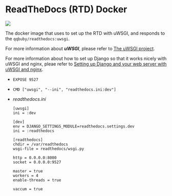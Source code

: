 # ReadTheDocs (RTD) Docker 

 [![](https://images.microbadger.com/badges/version/qqbuby/readthedocs:uwsgi.svg)](https://microbadger.com/images/qqbuby/readthedocs:uwsgi "Get your own version badge on microbadger.com")
     
 The docker image that uses to set up the RTD with uWSGI, and responds to the `qqbuby/readthedocs:uwsgi`.

 For more information about ***uWSGI***, please refer to [The uWSGI project](https://uwsgi-docs.readthedocs.io/en/latest/).

 For more information about how to set up Django so that it works nicely with uWSGI and nginx, pleae refer to [Setting up Django and your web server with uWSGI and nginx](http://uwsgi-docs.readthedocs.io/en/latest/tutorials/Django_and_nginx.html). 
 
 - `EXPOSE 9527`
 - `CMD ["uwsgi", "--ini", "readthedocs.ini:dev"]`
 - *readthedocs.ini*
 
     ```uwsgi
     [uwsgi]
     ini = :dev
     
     [dev]
     env = DJANGO_SETTINGS_MODULE=readthedocs.settings.dev
     ini = :readthedocs
     
     [readthedocs]
     chdir = /var/readthedocs
     wsgi-file = readthedocs/wsgi.py
     
     http = 0.0.0.0:8000
     socket = 0.0.0.0:9527
     
     master = true
     workers = 4
     enable-threads = true
     
     vaccum = true
     ```
